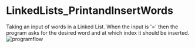 # LinkedLists_PrintandInsertWords
Taking an input of words in a Linked List. When the input is '=' then the program asks for the desired word and at which index it should be inserted. 
![programflow](https://user-images.githubusercontent.com/127666350/227673692-0f7651f6-1804-4678-bf2a-b9f5d79d9a31.PNG)
